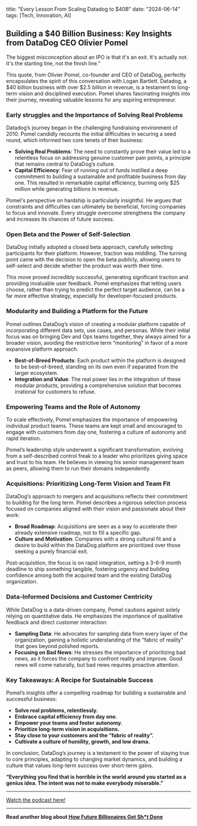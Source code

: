 

title: "Every Lesson From Scaling Datadog to $40B"
date: "2024-06-14"
tags: [Tech, Innovation, AI]


## Building a $40 Billion Business: Key Insights from DataDog CEO Olivier Pomel

The biggest misconception about an IPO is that it's an exit. It's actually not. It's the starting line, not the finish line."

This quote, from Olivier Pomel, co-founder and CEO of DataDog, perfectly encapsulates the spirit of this conversation with Logan Bartlett. Datadog, a $40 billion business with over $2.5 billion in revenue, is a testament to long-term vision and disciplined execution. Pomel shares fascinating insights into their journey, revealing valuable lessons for any aspiring entrepreneur.

### Early struggles and the Importance of Solving Real Problems

Datadog’s journey began in the challenging fundraising environment of 2010. Pomel candidly recounts the initial difficulties in securing a seed round, which informed two core tenets of their business:

* **Solving Real Problems**: The need to constantly prove their value led to a relentless focus on addressing genuine customer pain points, a principle that remains central to DataDog’s culture.
* **Capital Efficiency**: Fear of running out of funds instilled a deep commitment to building a sustainable and profitable business from day one. This resulted in remarkable capital efficiency, burning only $25 million while generating billions in revenue. 

Pomel's perspective on hardship is particularly insightful. He argues that constraints and difficulties can ultimately be beneficial, forcing companies to focus and innovate. Every struggle overcome strengthens the company and increases its chances of future success. 

### Open Beta and the Power of Self-Selection

DataDog initially adopted a closed beta approach, carefully selecting participants for their platform. However, traction was middling. The turning point came with the decision to open the beta publicly, allowing users to self-select and decide whether the product was worth their time. 

This move proved incredibly successful, generating significant traction and providing invaluable user feedback. Pomel emphasizes that letting users choose, rather than trying to predict the perfect target audience, can be a far more effective strategy, especially for developer-focused products.

### Modularity and Building a Platform for the Future

Pomel outlines DataDog’s vision of creating a modular platform capable of incorporating different data sets, use cases, and personas. While their initial focus was on bringing Dev and Ops teams together, they always aimed for a broader vision, avoiding the restrictive term “monitoring” in favor of a more expansive platform approach.

* **Best-of-Breed Products**: Each product within the platform is designed to be best-of-breed, standing on its own even if separated from the larger ecosystem.
* **Integration and Value**: The real power lies in the integration of these modular products, providing a comprehensive solution that becomes irrational for customers to refuse. 

### Empowering Teams and the Role of Autonomy

To scale effectively, Pomel emphasizes the importance of empowering individual product teams. These teams are kept small and encouraged to engage with customers from day one, fostering a culture of autonomy and rapid iteration.

Pomel’s leadership style underwent a significant transformation, evolving from a self-described control freak to a leader who prioritizes giving space and trust to his team. He believes in viewing his senior management team as peers, allowing them to run their domains independently.

###  Acquisitions: Prioritizing Long-Term Vision and Team Fit

DataDog’s approach to mergers and acquisitions reflects their commitment to building for the long term. Pomel describes a rigorous selection process focused on companies aligned with their vision and passionate about their work:

* **Broad Roadmap**:  Acquisitions are seen as a way to accelerate their already extensive roadmap, not to fill a specific gap.
* **Culture and Motivation**: Companies with a strong cultural fit and a desire to build within the DataDog platform are prioritized over those seeking a purely financial exit.

Post-acquisition, the focus is on rapid integration, setting a 3-6-9 month deadline to ship something tangible, fostering urgency and building confidence among both the acquired team and the existing DataDog organization.

### Data-Informed Decisions and Customer Centricity

While DataDog is a data-driven company, Pomel cautions against solely relying on quantitative data. He emphasizes the importance of qualitative feedback and direct customer interaction:

* **Sampling Data**: He advocates for sampling data from every layer of the organization, gaining a holistic understanding of the “fabric of reality” that goes beyond polished reports.
* **Focusing on Bad News**: He stresses the importance of prioritizing bad news, as it forces the company to confront reality and improve. Good news will come naturally, but bad news requires proactive attention.

###  Key Takeaways: A Recipe for Sustainable Success

Pomel’s insights offer a compelling roadmap for building a sustainable and successful business:

* **Solve real problems, relentlessly.**
* **Embrace capital efficiency from day one.**
* **Empower your teams and foster autonomy.**
* **Prioritize long-term vision in acquisitions.**
* **Stay close to your customers and the “fabric of reality”.**
* **Cultivate a culture of humility, growth, and low drama.**

In conclusion, DataDog’s journey is a testament to the power of staying true to core principles, adapting to changing market dynamics, and building a culture that values long-term success over short-term gains. 

**“Everything you find that is horrible in the world around you started as a genius idea. The intent was not to make everybody miserable.”**

---

<a href="https://youtube.com/watch?v=tLdzr6GTcao" target="_blank">Watch the podcast here!</a>


---

**Read another blog about [How Future Billionaires Get Sh*t Done](./20220331-paulgraham-ycombinator)**
